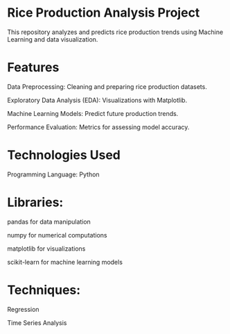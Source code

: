 # Rice Production Analysis Project

This repository analyzes and predicts rice production trends using Machine Learning and data visualization.

# Features

Data Preprocessing: Cleaning and preparing rice production datasets.

Exploratory Data Analysis (EDA): Visualizations with Matplotlib.

Machine Learning Models: Predict future production trends.

Performance Evaluation: Metrics for assessing model accuracy.

# Technologies Used

Programming Language: Python

# Libraries:

pandas for data manipulation

numpy for numerical computations

matplotlib for visualizations

scikit-learn for machine learning models

# Techniques:

Regression

Time Series Analysis
